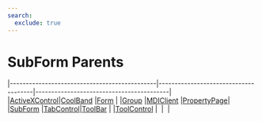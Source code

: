 ```yaml
---
search:
  exclude: true
---
```


<h1 class="heading"><span class="name">SubForm Parents</span></h1>

|----------------------------------------------|--------------------------------------|------------------------------------------|
|[ActiveXControl](../objects/activexcontrol.md)|[CoolBand](../objects/coolband.md)    |[Form](../objects/form.md)                |
|[Group](../objects/group.md)                  |[MDIClient](../objects/mdiclient.md)  |[PropertyPage](../objects/propertypage.md)|
|[SubForm](../objects/subform.md)              |[TabControl](../objects/tabcontrol.md)|[ToolBar](../objects/toolbar.md)          |
|[ToolControl](../objects/toolcontrol.md)      |&nbsp;                                |&nbsp;                                    |
